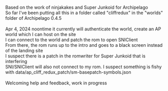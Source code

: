 Based on the work of ninjakakes and Super Junkoid for Archipelago<br>
So far I've been putting all this in a folder called "cliffredux" in the "worlds" folder of Archipelago 0.4.5<br>
<br>
Apr 4, 2024 noontime it currently will authenticate the world, create an AP world which I can host on the site<br>
I can connect to the world and patch the rom to open SNIClient<br>
From there, the rom runs up to the intro and goes to a black screen instead of the landing site<br>
I suspect there is a patch in the romwriter for Super Junkoid that is interfering<br>
SNI/SNIClient will also not connect to my rom. I suspect something is fishy with data/ap_cliff_redux_patch/sm-basepatch-symbols.json<br>
<br>
Welcoming help and feedback, work in progress
